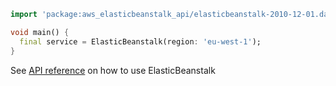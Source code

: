 ```dart
import 'package:aws_elasticbeanstalk_api/elasticbeanstalk-2010-12-01.dart';

void main() {
  final service = ElasticBeanstalk(region: 'eu-west-1');
}
```

See [API reference](https://pub.dev/documentation/aws_elasticbeanstalk_api/latest/elasticbeanstalk-2010-12-01/ElasticBeanstalk-class.html) on how to use ElasticBeanstalk
